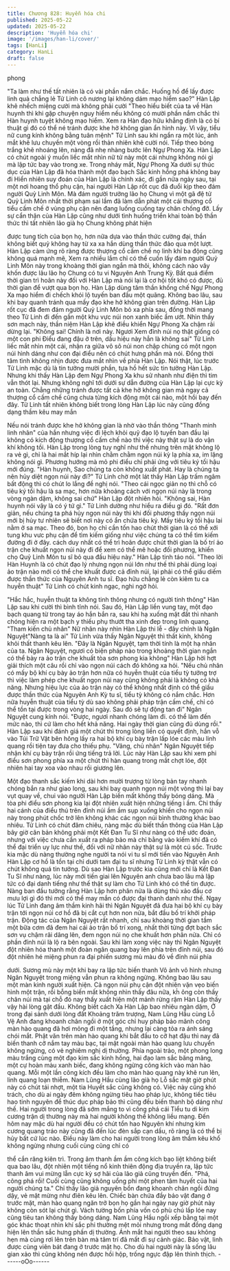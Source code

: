 ```yaml
---
title: Chương 828: Huyễn hóa chi
published: 2025-05-22
updated: 2025-05-22
description: 'Huyễn hóa chi'
image: '/images/han-li/cover/'
tags: [HanLi]
category: HanLi
draft: false
---
```


phong

"Ta làm như thế tất nhiên là có vài phần nắm chắc. Huống hồ để
lấy được linh quả chẳng lẻ Tử Linh cô nương lại không dám mạo
hiểm sao?" Hàn Lập khẽ nhếch miệng cười mà không phải cười
"Theo hiểu biết của ta về Hàn huynh thì khi gặp chuyện nguy
hiểm nếu không có mười phần nắm chắc thì Hàn huynh tuyệt
không mạo hiểm. Xem ra Hàn đạo hữu khẳng định là có bí thuật
gì đó có thể né tránh được khe hở không gian ẩn hình này. Vì vậy,
tiểu nữ cung kính không bằng tuân mệnh" Tử Linh sau khi ngẩn
ra một lúc, ánh mắt khẽ lưu chuyền một vòng rồi thản nhiên khẽ
cười nói.
Tiếp theo bóng trắng khẽ nhoáng lên, nàng đã nhẹ nhàng bước
lên Ngự Phong Xa. Hàn Lập có chút ngoài ý muốn liếc mắt nhìn
nữ tử này một cái nhưng không nói gì mà lập tức bay vào trong
xe.
Trong nháy mắt, Ngự Phong Xa dưới sự thúc dục của Hàn Lập đã
hóa thành một đạo bạch Sắc kinh hồng phá không bay đi
Hiển nhiên suy đoán của Hàn Lập là chính xác, đi gần nửa ngày
sau, tại một nơi hoang thổ phụ cận, hai người Hàn Lập rốt cục đã
đuổi kịp theo đám người Quỷ Linh Môn.
Mà đám người trưởng lão họ Chung vì một gã đệ tử Quỷ Linh
Môn nhất thời phạm sai lầm đã làm dẫn phát một cái thượng cổ
tiểu cấm chế ở vùng phụ cận nên đang luống cuống tay chân
chống đỡ.
Lấy sự cẩn thận của Hàn Lập cũng như dưới tình huống triển khai
toàn bộ thần thức thì tất nhiên lão già họ Chung không phát hiện

được tung tích của bọn họ, hơn nữa dựa vào thần thức cường
đại, thần không biết quỷ không hay từ xa xa hắn dùng thần thức
đảo qua một lượt. Hàn Lập càm ứng rõ ràng được thượng cổ cấm
chế nọ linh khí ba động cũng không quá mạnh mẽ, Xem ra nhiều
lắm chỉ có thể cuốn lấy đám người Quỷ Linh Môn này trong
khoàng thời gian ngắn mà thôi, không cách nào vây khốn được
lâu lão họ Chung có tu vi Nguyên Anh Trung Kỳ.
Bất quá điểm thời gian trì hoãn này đối với Hàn Lập mà nói lại là
cơ hội tốt khó có được, đủ thời gian để vượt qua bọn họ.
Hàn Lập dùng tâm thần khống chế Ngự Phong Xa mạo hiểm đi
chếch khói lộ tuyến ban đầu một quãng.
Không bao lâu, sau khi bay quanh tránh qua mấy đạo khe hở
không gian trên đường. Hàn Lập rốt cục đã đem đám người Quỷ
Linh Môn bỏ xa phía sau, đồng thời mang theo Tử Linh đi đến
gần một khu vực núi non xanh biếc ẩm ướt.
Nhìn thấy sơn mạch này, thần niệm Hàn Lập khẽ điều khiển Ngự
Phong Xa chậm rãi dừng lại.
"Không sai! Chính là nơi này. Ngươi Xem đỉnh núi nọ thật giống có
một con phi Điểu đang đậu ở trên, dấu hiệu này hẳn là không sai"
Tử Linh liếc mắt nhìn một cái, nhận ra giữa vô sô núi non chập
chùng có một ngọn núi hình dáng như con đại điểu nên có chút
hưng phấn mà nói. Ðồng thời tâm tình không nhịn được đưa mắt
nhìn về phía Hàn Lập.
Nói thật, lúc trước Tử Linh mặc dù là tin tưởng mười phần, tựa hồ
hết sức tin tưởng Hàn Lập. Nhưng khi thấy Hàn Lập đem Ngự
Phong Xa khu sử nhanh như điện thì tim vẫn thót lại.
Nhưng không nghĩ tới dưới sự dẫn đường của Hàn Lập lại cực kỳ
an toàn. Chẳng những tránh được tất cả khe hở không gian mà
ngay cả thượng cổ cấm chế cũng chưa từng kích động một cái
nào, một hồi bay đến đây.
Tử Linh tất nhiên không biết trong lòng Hàn Lập lúc này cũng
đồng dạng thầm kêu may mắn

Nếu nói tránh được khe hở không gian là nhờ vào thần thông
"Thanh minh linh nhãn" của hắn nhưng việc đi lệch khỏi quỹ đạo
lộ tuyến ban đầu lại không có kích động thượng cổ cấm chế nào
thì việc này thật sự là do vận khí không tồi.
Hàn Lập trong lòng tuy nghĩ như thế nhưng trên mặt không lộ ra
vẻ gì, chỉ là hai mắt híp lại nhìn chằm chằm ngọn núi kỳ lạ phía
xa, im lặng không nói gì.
Phương hướng mà mỏ phi điểu chỉ phải ứng với tiêu ký tối hậu
mới đúng.
"Hàn huynh, Sao chúng ta còn không xuất phát. Hay là chúng ta
nên hủy diệt ngọn núi này đi?" Tử Linh chờ một lát thấy Hàn Lập
trấm ngâm bất động thì có chút lo lắng đề nghị nói.
"Theo cái ngọc giản nọ thì chỗ có tiêu ký tối hậu là sa mạc, hơn
nữa khoảng cách với ngọn núi này là trong vòng ngàn dặm, không
sai chứ" Hàn Lập đột nhiên hỏi.
"Không sai, Hàn huynh nói vậy là có ý tứ gì." Tử Linh dường như
hiểu ra điều gì đó.
"Rất đơn giản, nếu chúng ta phá hủy ngọn núi này thì khi đối
phương thấy ngọn núi mới bị hủy tư nhiên sẽ biết nơi này có ẩn
chứa tiêu ký. Mấy tiêu ký tối hậu lai nằm ở sa mạc. Theo đó, bọn
họ chỉ cần tốn hao chút thời gian là có thể xới tung khu vưc phụ
cận để tìm kiếm giống như việc chúng ta có thể tìm kiếm đường đi
ở đây. cách duy nhất có thể trì hoãn được chút thời gian là bố trí
ảo trận che khuất ngọn núi này đi để xem có thể mê hoặc đối
phương, khiến chọ Quỷ Linh Môn tu sĩ bỏ qua đấu hiệu này." Hàn
Lập tinh táo nói.
"Theo lời Hàn Huynh là có chút đạo lý nhưng ngọn núi lớn như thế
thì phải dùng loại ảo trận nào mới có thể che khuất được cả đỉnh
núi, lại phải có thể giấu diếm được thần thức của Nguyên Anh tu
sĩ. Đạo hữu chằng lẻ còn kiêm tu ca huyễn thuật" Tử Linh có chút
kinh ngạc, nghi ngờ hỏi.

"Hắc hắc, huyễn thuật ta không tinh thông nhưng có người tinh
thông" Hàn Lập sau khi cười thì bình tĩnh nói.
Sau đó, Hàn Lập liền vung tay, một đạo bạch quang từ trong tay
áo hắn bắn ra, sau khi hạ xuống mặt đất thì nhanh chóng hiện ra
một bạch y thiếu phụ thướt tha xinh đep trong linh quang.
"Tham kiến chủ nhân" Nữ nhân này nhìn Hàn Lập thi lễ - đây
chính là Ngân Nguyệt"Nàng ta là ai" Tử Linh vừa thấy Ngân Nguyệt thì thất kinh, không
khỏi thất thanh kêu lên.
"Đây là Ngân Nguyệt, tạm thời tính là một hạ nhân của ta. Ngân
Nguyệt, ngươi có biện pháp nào trong khoảng thời gian ngắn có
thể bày ra ảo trận che khuất tòa sơn phong kia không" Hàn Lập
hời hợt giải thích một câu rồi chỉ vào ngọn núi cách đó không xa
hỏi.
"Nếu chủ nhân có mấy bộ khí cụ bày ảo trận hơn nữa có huyễn
thuật của tiểu tỳ tưởng trợ thì việc làm phép che khuất ngọn núi
nay cũng không phải là không có khả năng. Nhưng hiệu lực của
ảo trận này có thể không nhất định có thể giấu được thần thức
của Nguyên Anh Kỳ tu sĩ, tiểu tỳ không có nắm chắc. Hơn nữa
huyễn thuật của tiểu tỳ dù sao không phải pháp trận cấm chế, chỉ
có thể tồn tại được trong vòng hai ngày. Sau đó sẽ tự động tan đi"
Ngân Nguyệt cung kính nói.
"Được, ngươi nhanh chóng làm đi. có thể làm đến mức nào, thì cứ
làm cho hết khả năng. Hai ngày thời gian cũng đủ dùng rồi." Hàn
Lập sau khi đánh giá một chút thì trong lòng liền có quyết định,
hắn vỗ vào Túi Trữ Vật bên hông lấy ra hai bộ khí cụ bày trận lấp
lóe các màu linh quang rồi tiện tay đưa cho thiếu phụ.
"Vâng, chủ nhân" Ngân Nguyệt tiếp nhận khí cụ bày trận rồi ứng
tiếng trả lời.
Lúc này Hàn Lập sau khi xem phi điểu sơn phong phía xa một
chút thì hàn quang trong mắt chợt lóe, đột nhiên hai tay xoa vào
nhau rồi giương lên.

Một đạo thanh sắc kiếm khi dài hơn mười trượng từ lòng bản tay
nhanh chóng bắn ra như giao long, sau khi bay quanh ngọn núi
một vòng thì lại bay vụt quay về, chui vào người Hàn Lập biến
mất không thấy bóng dáng.
Mà tòa phi điểu sơn phong kia lại đột nhiên xuất hiện những tiếng
ì ầm. Chỉ thấy hai cánh của điểu thú trên đỉnh núi ầm ầm sụp
xuống khiến cho ngọn núi này trong phút chốc trở lên không khác
các ngọn núi bình thường khác bao nhiêu.
Tử Linh có chút đăm chiêu, nàng mặc dù biết thần thông của Hàn
Lập bây giờ căn bản không phải một Kết Đan Tu Sĩ như nàng có
thể ước đoán, nhưng với việc chưa cần xuất ra pháp bảo mà chỉ
bằng vào kiếm khí đã có thể đại triển uy lực như thế, đối với nữ
nhân này thật sự là một cú sốc.
Trước kia mặc dù nàng thường nghe người ta nói vi tu sĩ mới tiến
vào Nguyên Anh Hàn Lập cơ hồ là tồn tại chỉ dưới tam đại tu sĩ
nhưng Tử Linh kỳ thật vẫn có chút không quá tin tưởng.
Dù sao Hàn Lập trước kia cũng mới chỉ là Kết Đan Tu Sĩ như
nàng, lúc này mới tiến giai lên Nguyên anh chưa bao lâu mà lập
tức có đại danh tiếng như thế thật sự làm cho Tử Linh khó có thể
tin được. Nàng ban đầu tưởng rằng Hàn Lập hơn phân nửa là
dùng thủ xảo đầu cơ mưu lợi gì đó thì mới có thể may mắn có
được đại thanh danh như thế.
Ngay lúc Tử Linh đang âm thầm kinh hãi thì Ngân Nguyệt đã đưa
hai bộ khí cụ bày trận tới ngọn núi cơ hồ đã bị cắt cụt hơn non
nửa, bắt đầu bố trí khởi pháp trận.
Ðộng tác của Ngân Nguyệt rất nhanh, chỉ sau khoàng thời gian
tầm một bữa cơm đã đem hai cái ảo trận bố trí xong, nhất thời
từng đợt bạch sắc sơn vụ chậm rãi dâng lên, đem ngọn núi nọ
che khuất hơn phân nửa. Chỉ có phần đỉnh núi là lộ ra bên ngoài.
Sau khi làm xong việc này thì Ngân Nguyệt đột nhiên hóa thanh
một đoàn ngân quang bay lên phía trên đỉnh núi, sau đó đột nhiên
hé miệng phun ra đại phiến sương mù màu đỏ về đỉnh núi phía

dưới.
Sương mù này một khi bay ra lập tức biến thanh Vô ảnh vô hình
nhưng Ngân Nguyệt trong miệng vẫn phun ra không ngừng.
Không bao lâu sau một màn kinh người xuất hiện.
Cả ngọn núi phụ cận đột nhiên vặn vẹo biến hình một trận, rồi
bỗng biến mất không nhìn thấy đâu nữa, kh̉ ông còn thấy chân núi
mà tại chỗ đó nay thấy xuất hiện một mảnh rừng rậm
Hàn Lập thấy vậy hài lòng gật đầu.
Không biết cách Xa Hàn Lập bao nhiêu ngàn dặm, Ở trong đại
sảnh dưới lòng đất Khoảng trăm trượng, Nam Lũng Hầu cùng Lỗ
Vệ Anh đang khoanh chân ngồi ở một góc chỉ huy pháp bảo
mãnh công màn hào quang đã hơi mỏng đi một tầng, nhưng lại
càng tỏa ra ánh sáng chói mắt.
Phật văn trên màn hào quang khi bắt đầu to cỡ hạt đậu thì nay đã
biến thanh cỡ nắm tay màu bạc, tại mặt ngoài màn hào quang lưu
chuyển không ngừng, có vẻ nghiêm nghị dị thường.
Phía ngoài trảo, một phong long màu trắng cùng một đạo kim sắc
kinh hồng, hai đạo lam sắc băng mãng, một cự hoàn màu xanh
biếc, đang không ngừng công kích vào màn hào quang. Mỗi một
lần công kích đều làm cho màn hào quang này khẽ run lên, linh
quang loạn thiễm.
Nam Lũng Hầu cùng lão già họ Lỗ sắc mặt giờ phút này có chút
tái nhợt, một tia Huyết sắc cũng không có.
Việc này cũng khó trách, cho dù ai ngày đêm không ngừng tiêu
hao pháp lực, không tiếc tiêu hao tinh nguyên để thúc dục pháp
bảo thì cũng đều biến thanh bộ dáng như thế. Hai người trong
lòng đã sớm mắng to vì công phá cái Tiểu tu di kim cương trận dị
thường này mà hai người không thể không liều mạng. Ðến hôm
nay mặc dù hai người đều có chút tổn hao Nguyên khí nhưng kim
cương quang tráo này cũng đã đến lúc đèn sắp cạn dầu, rõ ràng
là có thể bị hủy bất cứ lúc nào. Ðiều này làm cho hai người trong
lòng âm thầm kêu khổ không ngừng nhưng cuối cùng cũng chỉ có

thể cắn răng kiên trì.
Trong âm thanh ầm ầm công kích bạo liệt không biết qua bao lâu,
đột nhiên một tiếng nổ kinh thiên động địa truyền ra, lập tức thanh
âm vui mừng lẫn cực kỳ sợ hãi của lão giả cũng truyền đến.
"Phá, công phá rồi! Cuối cùng cũng không uổng phí một phen tâm
huyết của hai người chúng ta."
Chỉ thấy lão giả nguyên bổn đang khoanh chân ngồi đứng dậy, vẻ
mặt mừng như điên kêu lên.
Chiếc bàn chứa đầy bảo vật đang ở trước mặt, màn hào quang
ngăn trở bọn họ gần hai ngày nay giờ phút này không còn sót lại
chút gì. Vách tường bốn phía vốn có phù chú lấp lóe nay cũng
tiêu tan không thấy bóng dáng.
Nam Lũng Hầu ngồi xếp bằng tại một góc khác thoạt nhìn khí sắc
phi thường mệt mỏi nhưng trong mắt đồng dạng hiện lên thần sắc
hưng phấn dị thường.
Ánh mắt hai người theo sau không hẹn mà cùng rơi lên trên bàn
mà tâm trí đã mất đi sự cảnh giác. Bảo vật, linh được cùng viên
bát đang ở trước mặt họ.
Cho dù hai người này là sống lâu gian xảo thì cũng không nén
được hồi hộp, trống ngực đập lên thình thịch.
------oOo------
